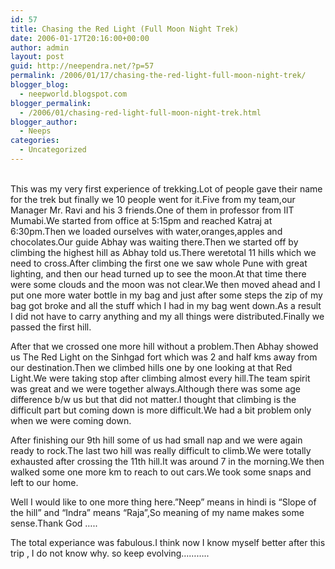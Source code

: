 ```yaml
---
id: 57
title: Chasing the Red Light (Full Moon Night Trek)
date: 2006-01-17T20:16:00+00:00
author: admin
layout: post
guid: http://neependra.net/?p=57
permalink: /2006/01/17/chasing-the-red-light-full-moon-night-trek/
blogger_blog:
  - neepworld.blogspot.com
blogger_permalink:
  - /2006/01/chasing-red-light-full-moon-night-trek.html
blogger_author:
  - Neeps
categories:
  - Uncategorized
---
```

<a onblur="try {parent.deselectBloggerImageGracefully();} catch(e) {}" href="http://photos1.blogger.com/blogger/4809/1920/1600/img_4827.jpg"><img style="margin: 0pt 10px 10px 0pt; float: left; cursor: pointer;" src="http://photos1.blogger.com/blogger/4809/1920/320/img_4827.jpg" alt="" border="0" /></a>  
This was my very first experience of trekking.Lot of people gave their name for the trek but finally we 10 people went for it.Five from my team,our Manager Mr. Ravi and his 3 friends.One of them in professor from IIT Mumabi.We started from office at 5:15pm and reached Katraj at 6:30pm.Then we loaded ourselves with water,oranges,apples and chocolates.Our guide Abhay was waiting there.Then we started off by climbing the highest hill as Abhay told us.There weretotal 11 hills which we need to cross.After climbing the first one we saw whole Pune with great lighting, and then our head turned up to see the moon.At that time there were some clouds and the moon was not clear.We then moved ahead and I put one more water bottle in my bag and just after some steps the zip of my bag got broke and all the stuff which I had in my bag went down.As a result I did not have to carry anything and my all things were distributed.Finally we passed the first hill.

After that we crossed one more hill without a problem.Then Abhay showed us The Red Light on the Sinhgad fort which was 2 and half kms away from our destination.Then we climbed hills one by one looking at that Red Light.We were taking stop after climbing almost every hill.The team spirit was great and we were together always.Although there was some age difference b/w us but that did not matter.I thought that climbing is the difficult part but coming down is more difficult.We had a bit problem only when we were coming down.

After finishing our 9th hill some of us had small nap and we were again ready to rock.The last two hill was really difficult to climb.We were totally exhausted after crossing the 11th hill.It was around 7 in the morning.We then walked some one more km to reach to out cars.We took some snaps and left to our home.

Well I would like to one more thing here.&#8221;Neep&#8221; means in hindi is &#8220;Slope of the hill&#8221; and &#8220;Indra&#8221; means &#8220;Raja&#8221;,So meaning of my name makes some sense.Thank God &#8230;..

The total experiance was fabulous.I think now I know myself better after this trip , I do not know why. so keep evolving&#8230;&#8230;&#8230;..